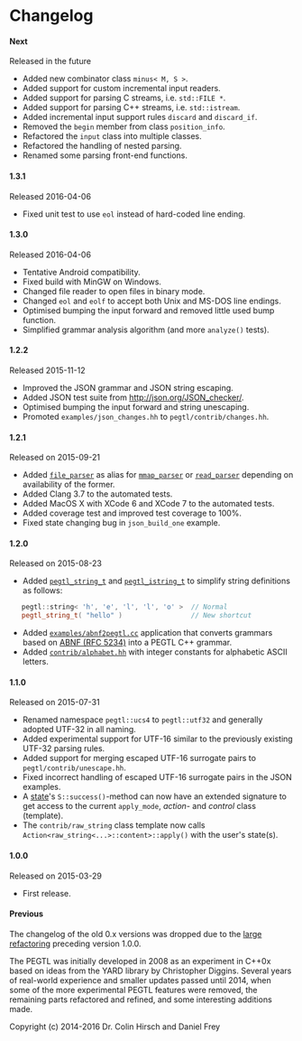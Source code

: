 # Changelog

#### Next

Released in the future

* Added new combinator class `minus< M, S >`.
* Added support for custom incremental input readers.
* Added support for parsing C streams, i.e. `std::FILE *`.
* Added support for parsing C++ streams, i.e. `std::istream`.
* Added incremental input support rules `discard` and `discard_if`.
* Removed the `begin` member from class `position_info`.
* Refactored the `input` class into multiple classes.
* Refactored the handling of nested parsing.
* Renamed some parsing front-end functions.

#### 1.3.1

Released 2016-04-06

* Fixed unit test to use `eol` instead of hard-coded line ending.

#### 1.3.0

Released 2016-04-06

* Tentative Android compatibility.
* Fixed build with MinGW on Windows.
* Changed file reader to open files in binary mode.
* Changed `eol` and `eolf` to accept both Unix and MS-DOS line endings.
* Optimised bumping the input forward and removed little used bump function.
* Simplified grammar analysis algorithm (and more `analyze()` tests).

#### 1.2.2

Released 2015-11-12 

* Improved the JSON grammar and JSON string escaping.
* Added JSON test suite from http://json.org/JSON_checker/.
* Optimised bumping the input forward and string unescaping.
* Promoted `examples/json_changes.hh` to `pegtl/contrib/changes.hh`.

#### 1.2.1

Released on 2015-09-21

* Added [`file_parser`](Parser-Reference#parser-classes) as alias for [`mmap_parser`](Parser-Reference#parser-classes) or [`read_parser`](Parser-Reference#parser-classes) depending on availability of the former.
* Added Clang 3.7 to the automated tests.
* Added MacOS X with XCode 6 and XCode 7 to the automated tests.
* Added coverage test and improved test coverage to 100%.
* Fixed state changing bug in `json_build_one` example.

#### 1.2.0

Released on 2015-08-23

* Added [`pegtl_string_t`](Rule-Reference#pegtl_string_t--) and [`pegtl_istring_t`](Rule-Reference#pegtl_istring_t--) to simplify string definitions as follows:
```c++
   pegtl::string< 'h', 'e', 'l', 'l', 'o' >  // Normal
   pegtl_string_t( "hello" )                 // New shortcut
```
* Added [`examples/abnf2pegtl.cc`](Contrib-and-Examples#examplesabnf2pegtlcc) application that converts grammars based on [ABNF (RFC 5234)](https://tools.ietf.org/html/rfc5234) into a PEGTL C++ grammar.
* Added [`contrib/alphabet.hh`](Contrib-and-Examples#pegtlcontribalphabethh) with integer constants for alphabetic ASCII letters.

#### 1.1.0

Released on 2015-07-31

* Renamed namespace `pegtl::ucs4` to `pegtl::utf32` and generally adopted UTF-32 in all naming.
* Added experimental support for UTF-16 similar to the previously existing UTF-32 parsing rules.
* Added support for merging escaped UTF-16 surrogate pairs to `pegtl/contrib/unescape.hh`.
* Fixed incorrect handling of escaped UTF-16 surrogate pairs in the JSON examples.
* A [state](Rule-Reference#state-s-r-)'s `S::success()`-method can now have an extended signature to get access to the current `apply_mode`, *action*- and *control* class (template).
* The `contrib/raw_string` class template now calls `Action<raw_string<...>::content>::apply()` with the user's state(s).

#### 1.0.0

Released on 2015-03-29

* First release.

#### Previous

The changelog of the old 0.x versions was dropped due to the [large refactoring](2014-Refactoring) preceding version 1.0.0.

The PEGTL was initially developed in 2008 as an experiment in C++0x based on ideas from the YARD library by Christopher Diggins.
Several years of real-world experience and smaller updates passed until 2014, when some of the more experimental PEGTL features were removed, the remaining parts refactored and refined, and some interesting additions made.

Copyright (c) 2014-2016 Dr. Colin Hirsch and Daniel Frey
